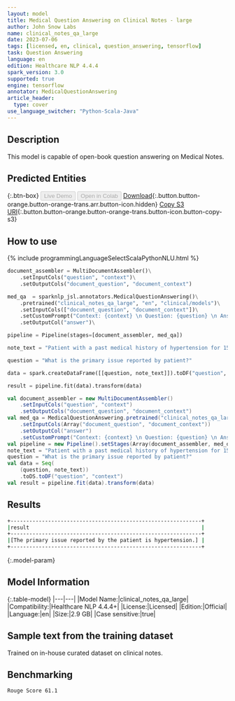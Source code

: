 ```yaml
---
layout: model
title: Medical Question Answering on Clinical Notes - large
author: John Snow Labs
name: clinical_notes_qa_large
date: 2023-07-06
tags: [licensed, en, clinical, question_answering, tensorflow]
task: Question Answering
language: en
edition: Healthcare NLP 4.4.4
spark_version: 3.0
supported: true
engine: tensorflow
annotator: MedicalQuestionAnswering
article_header:
  type: cover
use_language_switcher: "Python-Scala-Java"
---
```


## Description

This model is capable of open-book question answering on Medical Notes.

## Predicted Entities



{:.btn-box}
<button class="button button-orange" disabled>Live Demo</button>
<button class="button button-orange" disabled>Open in Colab</button>
[Download](https://s3.amazonaws.com/auxdata.johnsnowlabs.com/clinical/models/clinical_notes_qa_large_en_4.4.4_3.0_1688660718630.zip){:.button.button-orange.button-orange-trans.arr.button-icon.hidden}
[Copy S3 URI](s3://auxdata.johnsnowlabs.com/clinical/models/clinical_notes_qa_large_en_4.4.4_3.0_1688660718630.zip){:.button.button-orange.button-orange-trans.button-icon.button-copy-s3}

## How to use



<div class="tabs-box" markdown="1">
{% include programmingLanguageSelectScalaPythonNLU.html %}
  
```python
document_assembler = MultiDocumentAssembler()\
    .setInputCols("question", "context")\
    .setOutputCols("document_question", "document_context")

med_qa  = sparknlp_jsl.annotators.MedicalQuestionAnswering()\
    .pretrained("clinical_notes_qa_large", "en", "clinical/models")\
    .setInputCols(["document_question", "document_context"])\
    .setCustomPrompt("Context: {context} \n Question: {question} \n Answer: ")\
    .setOutputCol("answer")\

pipeline = Pipeline(stages=[document_assembler, med_qa])

note_text = "Patient with a past medical history of hypertension for 15 years.\n(Medical Transcription Sample Report)\nHISTORY OF PRESENT ILLNESS:\nThe patient is a 74-year-old white woman who has a past medical history of hypertension for 15 years, history of CVA with no residual hemiparesis and uterine cancer with pulmonary metastases, who presented for evaluation of recent worsening of the hypertension. According to the patient, she had stable blood pressure for the past 12-15 years on 10 mg of lisinopril."

question = "What is the primary issue reported by patient?"

data = spark.createDataFrame([[question, note_text]]).toDF("question", "context")

result = pipeline.fit(data).transform(data)
```
```scala
val document_assembler = new MultiDocumentAssembler()
    .setInputCols("question", "context")
    .setOutputCols("document_question", "document_context")
val med_qa = MedicalQuestionAnswering.pretrained("clinical_notes_qa_large", "en", "clinical/models")
    .setInputCols(Array("document_question", "document_context"))
    .setOutputCol("answer")
    .setCustomPrompt("Context: {context} \n Question: {question} \n Answer: ")
val pipeline = new Pipeline().setStages(Array(document_assembler, med_qa))
note_text = "Patient with a past medical history of hypertension for 15 years.\n(Medical Transcription Sample Report)\nHISTORY OF PRESENT ILLNESS:\nThe patient is a 74-year-old white woman who has a past medical history of hypertension for 15 years, history of CVA with no residual hemiparesis and uterine cancer with pulmonary metastases, who presented for evaluation of recent worsening of the hypertension. According to the patient, she had stable blood pressure for the past 12-15 years on 10 mg of lisinopril."
question = "What is the primary issue reported by patient?"
val data = Seq( 
    (question, note_text))
    .toDS.toDF("question", "context")
val result = pipeline.fit(data).transform(data)
```
</div>

## Results

```bash
+-------------------------------------------------------------+
|result                                                       |
+-------------------------------------------------------------+
|[The primary issue reported by the patient is hypertension.] |
+-------------------------------------------------------------+
```

{:.model-param}
## Model Information

{:.table-model}
|---|---|
|Model Name:|clinical_notes_qa_large|
|Compatibility:|Healthcare NLP 4.4.4+|
|License:|Licensed|
|Edition:|Official|
|Language:|en|
|Size:|2.9 GB|
|Case sensitive:|true|

## Sample text from the training dataset

Trained on in-house curated dataset on clinical notes.

## Benchmarking

```bash
Rouge Score 61.1
```
